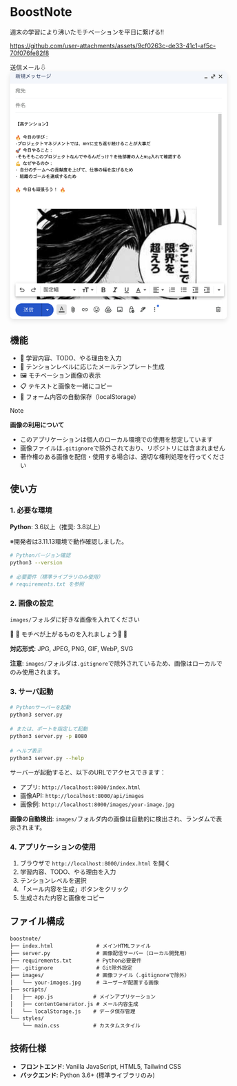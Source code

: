 # BoostNote

週末の学習により沸いたモチベーションを平日に繋げる!!

https://github.com/user-attachments/assets/9cf0263c-de33-41c1-af5c-70f076fe82f8

送信メール⇩
<img src="./screenshot.png" alt="BoostNote スクリーンショット" width="800" style="border-radius: 8px; box-shadow: 0 4px 12px rgba(0,0,0,0.1);">

## 機能

- 📝 学習内容、TODO、やる理由を入力
- 🎯 テンションレベルに応じたメールテンプレート生成
- 🖼️ モチベーション画像の表示
- 📋 テキストと画像を一緒にコピー
- 💾 フォーム内容の自動保存（localStorage）

> [!NOTE]
> **画像の利用について**
> 
> - このアプリケーションは個人のローカル環境での使用を想定しています
> - 画像ファイルは`.gitignore`で除外されており、リポジトリには含まれません
> - 著作権のある画像を配信・使用する場合は、適切な権利処理を行ってください

## 使い方

### 1. 必要な環境

**Python**: 3.6以上（推奨: 3.8以上）

※開発者は3.11.13環境で動作確認しました。

```bash
# Pythonバージョン確認
python3 --version

# 必要要件（標準ライブラリのみ使用）
# requirements.txt を参照
```

### 2. 画像の設定

`images/`フォルダに好きな画像を入れてください

🚀 🚀 モチベが上がるものを入れましょう🚀 🚀 

**対応形式**: JPG, JPEG, PNG, GIF, WebP, SVG

**注意**: `images/`フォルダは`.gitignore`で除外されているため、画像はローカルでのみ使用されます。

### 3. サーバ起動

```bash
# Pythonサーバーを起動
python3 server.py

# または、ポートを指定して起動
python3 server.py -p 8080

# ヘルプ表示
python3 server.py --help
```

サーバーが起動すると、以下のURLでアクセスできます：
- アプリ: `http://localhost:8000/index.html`
- 画像API: `http://localhost:8000/api/images`
- 画像例: `http://localhost:8000/images/your-image.jpg`

**画像の自動検出**: `images/`フォルダ内の画像は自動的に検出され、ランダムで表示されます。

### 4. アプリケーションの使用

1. ブラウザで `http://localhost:8000/index.html` を開く
2. 学習内容、TODO、やる理由を入力
3. テンションレベルを選択
4. 「メール内容を生成」ボタンをクリック
5. 生成された内容と画像をコピー

## ファイル構成

```
boostnote/
├── index.html              # メインHTMLファイル
├── server.py               # 画像配信サーバー（ローカル開発用）
├── requirements.txt        # Python必要要件
├── .gitignore              # Git除外設定
├── images/                 # 画像ファイル（.gitignoreで除外）
│   └── your-images.jpg     # ユーザーが配置する画像
├── scripts/
│   ├── app.js             # メインアプリケーション
│   ├── contentGenerator.js # メール内容生成
│   └── localStorage.js    # データ保存管理
└── styles/
    └── main.css           # カスタムスタイル
```

## 技術仕様

- **フロントエンド**: Vanilla JavaScript, HTML5, Tailwind CSS
- **バックエンド**: Python 3.6+ (標準ライブラリのみ)

